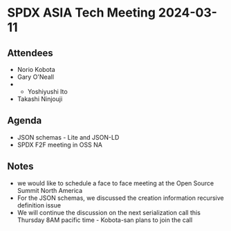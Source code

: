 # SPDX ASIA Tech Meeting 2024-03-11

## Attendees
* Norio Kobota
* Gary O'Neall
* * Yoshiyushi Ito
* Takashi Ninjouji

## Agenda
- JSON schemas - Lite and JSON-LD
- SPDX F2F meeting in OSS NA

## Notes
- we would like to schedule a face to face meeting at the Open Source Summit North America
- For the JSON schemas, we discussed the creation information recursive definition issue
- We will continue the discussion on the next serialization call this Thursday 8AM pacific time - Kobota-san plans to join the call
